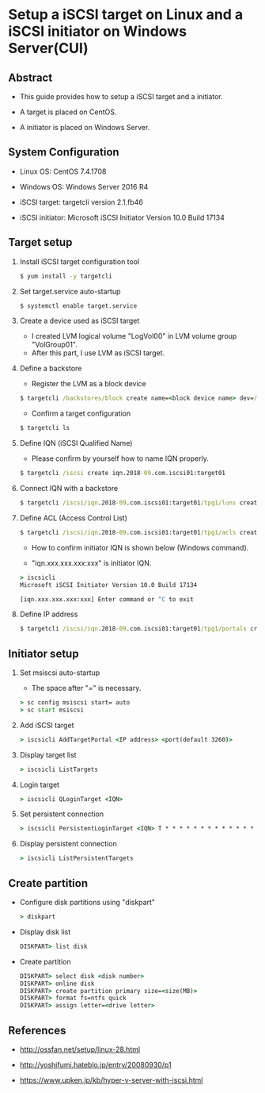 # Setup a iSCSI target on Linux and a iSCSI initiator on Windows Server(CUI)

## Abstract
- This guide provides how to setup a iSCSI target and a initiator.

- A target is placed on CentOS.

- A initiator is placed on Windows Server.


## System Configuration
- Linux OS: CentOS 7.4.1708
- Windows OS: Windows Server 2016 R4


- iSCSI target: targetcli version 2.1.fb46
- iSCSI initiator: Microsoft iSCSI Initiator Version 10.0 Build 17134


## Target setup

1. Install iSCSI target configuration tool
    
    ```bat
    $ yum install -y targetcli
    ```
    
2. Set target.service auto-startup

    ```bat
    $ systemctl enable target.service
    ```
    
3. Create a device used as iSCSI target

    - I created LVM logical volume "LogVol00" in LVM volume group "VolGroup01".
    - After this part, I use LVM as iSCSI target.
    
    
4. Define a backstore

    - Register the LVM as a block device
    
    ```bat
    $ targetcli /backstores/block create name=<block device name> dev=/dev/VolGroup01/LogVol00
    ```
    - Confirm a target configuration
    
    ```bat
    $ targetcli ls
    ```
    
5. Define IQN (iSCSI Qualified Name)

    - Please confirm by yourself how to name IQN properly.
    
    ```bat
    $ targetcli /iscsi create iqn.2018-09.com.iscsi01:target01
    ```
    
6. Connect IQN with a backstore

    ```bat
    $ targetcli /iscsi/iqn.2018-09.com.iscsi01:target01/tpg1/luns create /backstores/block/<block device name>
    ```
    
7. Define ACL (Access Control List)

    ```bat
    $ targetcli /iscsi/iqn.2018-09.com.iscsi01:target01/tpg1/acls create <initiator IQN>
    ```
    
    - How to confirm initiator IQN is shown below (Windows command).
    
    - "iqn.xxx.xxx.xxx:xxx" is initiator IQN.
    
    ```bat
    > iscsicli
    Microsoft iSCSI Initiator Version 10.0 Build 17134
    
    [iqn.xxx.xxx.xxx:xxx] Enter command or ^C to exit
    ```
    
8. Define IP address

    ```bat
    $ targetcli /iscsi/iqn.2018-09.com.iscsi01:target01/tpg1/portals create <IP address> 3260
    ```
    

## Initiator setup

1. Set msiscsi auto-startup

    - The space after "=" is necessary.
    
    ```bat
    > sc config msiscsi start= auto
    > sc start msiscsi
    ```
   
2. Add iSCSI target

    ```bat
    > iscsicli AddTargetPortal <IP address> <port(default 3260)>
    ```
    
3. Display target list

    ```bat
    > iscsicli ListTargets
    ```
    
4. Login target

    ```bat
    > iscsicli QLoginTarget <IQN>
    ```
    
5. Set persistent connection

    ```bat
    > iscsicli PersistentLoginTarget <IQN> T * * * * * * * * * * * * * * * 0
    ```
    
6. Display persistent connection

    ```bat
    > iscsicli ListPersistentTargets
    ```
        
## Create partition

- Configure disk partitions using "diskpart"
    
    ```bat
    > diskpart
    ```
    
- Display disk list
    
    ```bat
    DISKPART> list disk
    ```
    
- Create partition

    ```bat
    DISKPART> select disk <disk number>
    DISKPART> online disk
    DISKPART> create partition primary size=<size(MB)>
    DISKPART> format fs=ntfs quick
    DISKPART> assign letter=<drive letter>
    ```


## References

- http://ossfan.net/setup/linux-28.html

- http://yoshifumi.hateblo.jp/entry/20080930/p1

- https://www.upken.jp/kb/hyper-v-server-with-iscsi.html